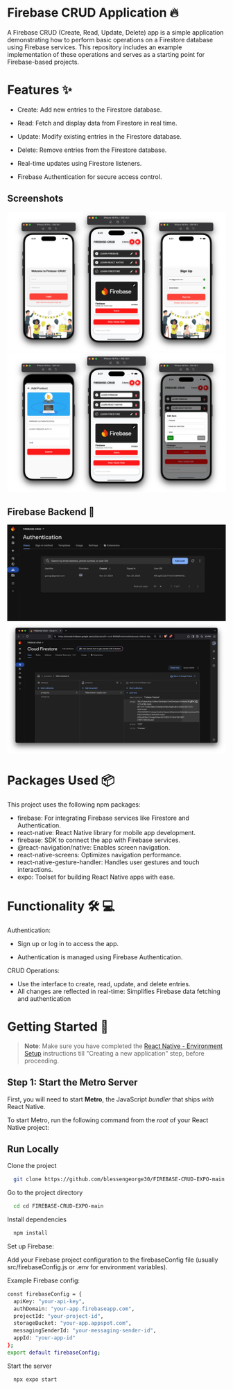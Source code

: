 
# Firebase CRUD Application 🔥

A Firebase CRUD (Create, Read, Update, Delete) app is a simple application demonstrating how to perform basic operations on a Firestore database using Firebase services. This repository includes an example implementation of these operations and serves as a starting point for Firebase-based projects.

#  Features ✨

- Create: Add new entries to the Firestore database.

- Read: Fetch and display data from Firestore in real time.

- Update: Modify existing entries in the Firestore database.

- Delete: Remove entries from the Firestore database.

- Real-time updates using Firestore listeners.

- Firebase Authentication for secure access control.


##  Screenshots
![App Screenshot](./screenshots/overview.png)
![App Screenshot](./screenshots/overview1.png)
##  Firebase Backend 🔐
![App Screenshot](./screenshots/backend.png)
![App Screenshot](./screenshots/backend1.png)



# Packages Used 📦 

This project uses the following npm packages:

- firebase: For integrating Firebase services like Firestore and Authentication.
- react-native: React Native library for mobile app development.
- firebase: SDK to connect the app with Firebase services.
- @react-navigation/native: Enables screen navigation.
- react-native-screens: Optimizes navigation performance.
- react-native-gesture-handler: Handles user gestures and touch interactions.
- expo: Toolset for building React Native apps with ease.

# Functionality 🛠️  💻  

Authentication:

- Sign up or log in to access the app.

- Authentication is managed using Firebase Authentication.

CRUD Operations:

- Use the interface to create, read, update, and delete entries.
- All changes are reflected in real-time: Simplifies Firebase data fetching and authentication 

# Getting Started  🚀

>**Note**: Make sure you have completed the [React Native - Environment Setup](https://reactnative.dev/docs/environment-setup) instructions till "Creating a new application" step, before proceeding.

## Step 1: Start the Metro Server

First, you will need to start **Metro**, the JavaScript _bundler_ that ships _with_ React Native.

To start Metro, run the following command from the _root_ of your React Native project:

## Run Locally

Clone the project

```bash
  git clone https://github.com/blessengeorge30/FIREBASE-CRUD-EXPO-main
```

Go to the project directory

```bash
  cd cd FIREBASE-CRUD-EXPO-main
```

Install dependencies

```bash
  npm install
```

Set up Firebase:

Add your Firebase project configuration to the firebaseConfig file (usually src/firebaseConfig.js or .env for environment variables).

Example Firebase config:
```bash
const firebaseConfig = {
  apiKey: "your-api-key",
  authDomain: "your-app.firebaseapp.com",
  projectId: "your-project-id",
  storageBucket: "your-app.appspot.com",
  messagingSenderId: "your-messaging-sender-id",
  appId: "your-app-id"
};
export default firebaseConfig;
```

Start the server

```bash
  npx expo start
```
